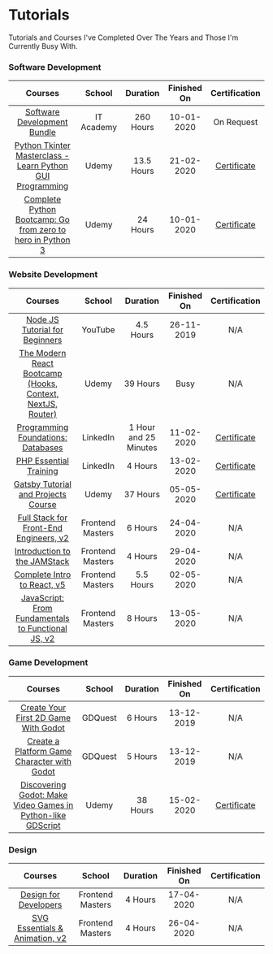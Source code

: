 # Tutorials
Tutorials and Courses I've Completed Over The Years and Those I'm Currently Busy With.

### Software Development
Courses | School | Duration | Finished On | Certification
:--: | :--: | :--: | :--: | :--:
[Software Development Bundle](http://www.it-academy.co.za/software-development-bundle.asp) | IT Academy | 260 Hours | 10-01-2020 | On Request
[Python Tkinter Masterclass - Learn Python GUI Programming](https://www.udemy.com/course/python-tkinter-masterclass/) | Udemy | 13.5 Hours | 21-02-2020 | [Certificate](https://udemy-certificate.s3.amazonaws.com/image/UC-eff64317-743b-4efe-8876-590ad3aaef08.jpg)
[Complete Python Bootcamp: Go from zero to hero in Python 3](https://www.udemy.com/course/complete-python-bootcamp/) | Udemy | 24 Hours | 10-01-2020 | [Certificate](https://udemy-certificate.s3.amazonaws.com/image/UC-9bedfae3-89e6-40c6-87bd-57b478b97fa1.jpg)


### Website Development
Courses | School | Duration | Finished On | Certification
:--: | :--: | :--: | :--: | :--:
[Node JS Tutorial for Beginners](https://www.youtube.com/playlist?list=PL4cUxeGkcC9gcy9lrvMJ75z9maRw4byYp) | YouTube | 4.5 Hours | 26-11-2019 | N/A
[The Modern React Bootcamp (Hooks, Context, NextJS, Router)](https://www.udemy.com/course/modern-react-bootcamp/) | Udemy | 39 Hours | Busy | N/A
[Programming Foundations: Databases](https://www.linkedin.com/learning/programming-foundations-databases-2/) | LinkedIn | 1 Hour and 25 Minutes | 11-02-2020 | [Certificate](https://drive.google.com/open?id=1iZKYKVg_rEy_E_UWY6gGUf6nduEu22WN)
[PHP Essential Training](https://www.linkedin.com/learning/php-essential-training-2) | LinkedIn | 4 Hours | 13-02-2020 | [Certificate](https://drive.google.com/open?id=1VeAi5n9GUkWGk4JezO-fZKaLi2bV-54X)
[Gatsby Tutorial and Projects Course](https://www.udemy.com/course/gatsby-tutorial-and-projects-course/) | Udemy | 37 Hours | 05-05-2020 | [Certificate](https://udemy-certificate.s3.amazonaws.com/image/UC-b885ab1b-dc4d-445c-83ef-ea3f38e4a491.jpg?v=1588669907000)
[Full Stack for Front-End Engineers, v2](https://frontendmasters.com/courses/fullstack-v2/) | Frontend Masters | 6 Hours | 24-04-2020 | N/A
[Introduction to the JAMStack](https://frontendmasters.com/courses/jamstack/) | Frontend Masters | 4 Hours | 29-04-2020 | N/A
[Complete Intro to React, v5](https://frontendmasters.com/courses/complete-react-v5/) | Frontend Masters | 5.5 Hours | 02-05-2020 | N/A 
[JavaScript: From Fundamentals to Functional JS, v2](https://frontendmasters.com/courses/js-fundamentals-functional-v2/) | Frontend Masters | 8 Hours | 13-05-2020 | N/A

### Game Development
Courses | School | Duration | Finished On | Certification
:--: | :--: | :--: | :--: | :--:
[Create Your First 2D Game With Godot](https://gdquest.mavenseed.com/courses/create-your-first-2d-game-with-godot-extended-edition) | GDQuest | 6 Hours | 13-12-2019 | N/A
[Create a Platform Game Character with Godot](https://gdquest.mavenseed.com/courses/code-a-professional-platform-game-character-with-godot) | GDQuest | 5 Hours  | 13-12-2019 | N/A
[Discovering Godot: Make Video Games in Python-like GDScript](https://www.udemy.com/course/godot/) | Udemy | 38 Hours | 15-02-2020 | [Certificate](https://udemy-certificate.s3.amazonaws.com/image/UC-10GQDWFP.jpg)

### Design
Courses | School | Duration | Finished On | Certification
:--: | :--: | :--: | :--: | :--:
[Design for Developers](https://frontendmasters.com/courses/design-for-developers/) | Frontend Masters | 4 Hours | 17-04-2020 | N/A
[SVG Essentials & Animation, v2](https://frontendmasters.com/courses/svg-essentials-animation/) | Frontend Masters | 4 Hours | 26-04-2020 | N/A
